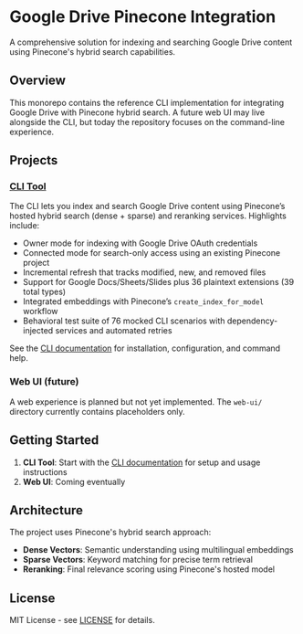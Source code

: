 # Google Drive Pinecone Integration

A comprehensive solution for indexing and searching Google Drive content using Pinecone's hybrid search capabilities.

## Overview

This monorepo contains the reference CLI implementation for integrating Google Drive with Pinecone hybrid search. A future web UI may live alongside the CLI, but today the repository focuses on the command-line experience.

## Projects

### [CLI Tool](./cli/)

The CLI lets you index and search Google Drive content using Pinecone’s hosted hybrid search (dense + sparse) and reranking services. Highlights include:

- Owner mode for indexing with Google Drive OAuth credentials
- Connected mode for search-only access using an existing Pinecone project
- Incremental refresh that tracks modified, new, and removed files
- Support for Google Docs/Sheets/Slides plus 36 plaintext extensions (39 total types)
- Integrated embeddings with Pinecone’s `create_index_for_model` workflow
- Behavioral test suite of 76 mocked CLI scenarios with dependency-injected services and automated retries

See the [CLI documentation](./cli/) for installation, configuration, and command help.

### Web UI (future)

A web experience is planned but not yet implemented. The `web-ui/` directory currently contains placeholders only.

## Getting Started

1. **CLI Tool**: Start with the [CLI documentation](./cli/) for setup and usage instructions
2. **Web UI**: Coming eventually

## Architecture

The project uses Pinecone's hybrid search approach:
- **Dense Vectors**: Semantic understanding using multilingual embeddings
- **Sparse Vectors**: Keyword matching for precise term retrieval
- **Reranking**: Final relevance scoring using Pinecone's hosted model

## License

MIT License - see [LICENSE](LICENSE) for details.
